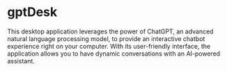 # gptDesk
This desktop application leverages the power of ChatGPT, an advanced natural language processing model, to provide an interactive chatbot experience right on your computer. With its user-friendly interface, the application allows you to have dynamic conversations with an AI-powered assistant.
